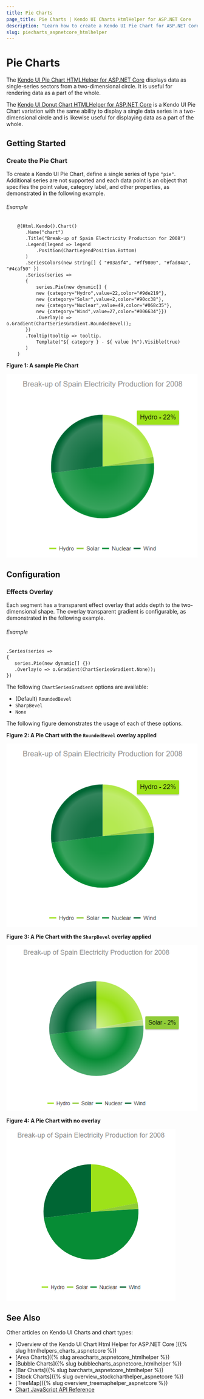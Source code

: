 ```yaml
---
title: Pie Charts
page_title: Pie Charts | Kendo UI Charts HtmlHelper for ASP.NET Core
description: "Learn how to create a Kendo UI Pie Chart for ASP.NET Core and specify its point value, category label, and other properties."
slug: piecharts_aspnetcore_htmlhelper
---
```


# Pie Charts

The [Kendo UI Pie Chart HTMLHelper for ASP.NET Core](https://demos.telerik.com/aspnet-core/pie-charts/index) displays data as single-series sectors from a two-dimensional circle. It is useful for rendering data as a part of the whole.

The [Kendo UI Donut Chart HTMLHelper for ASP.NET Core](https://demos.telerik.com/aspnet-core/donut-charts/index) is a Kendo UI Pie Chart variation with the same ability to display a single data series in a two-dimensional circle and is likewise useful for displaying data as a part of the whole.

## Getting Started

### Create the Pie Chart

To create a Kendo UI Pie Chart, define a single series of type `"pie"`. Additional series are not supported and each data point is an object that specifies the point value, category label, and other properties, as demonstrated in the following example.

###### Example

        @(Html.Kendo().Chart()
           .Name("chart")
           .Title("Break-up of Spain Electricity Production for 2008")
           .Legend(legend => legend
               .Position(ChartLegendPosition.Bottom)
           )
           .SeriesColors(new string[] { "#03a9f4", "#ff9800", "#fad84a", "#4caf50" })
           .Series(series =>
           {
               series.Pie(new dynamic[] {
               new {category="Hydro",value=22,color="#9de219"},
               new {category="Solar",value=2,color="#90cc38"},
               new {category="Nuclear",value=49,color="#068c35"},
               new {category="Wind",value=27,color="#006634"}})
               .Overlay(o => o.Gradient(ChartSeriesGradient.RoundedBevel));
           })
           .Tooltip(tooltip => tooltip.
               Template("${ category } - ${ value }%").Visible(true)
           )
        )


**Figure 1: A sample Pie Chart**

![Pie Chart](images/pie-chart.png)

## Configuration

### Effects Overlay

Each segment has a transparent effect overlay that adds depth to the two-dimensional shape. The overlay transparent gradient is configurable, as demonstrated in the following example.

###### Example

    .Series(series =>
    {
       series.Pie(new dynamic[] {})
       .Overlay(o => o.Gradient(ChartSeriesGradient.None));
    })


The following `ChartSeriesGradient` options are available:

* (Default) `RoundedBevel`
* `SharpBevel`
* `None`

The following figure demonstrates the usage of each of these options.

**Figure 2: A Pie Chart with the `RoundedBevel` overlay applied**

![Pie Chart with roundedBevel overlay](images/pie-chart.png)

**Figure 3: A Pie Chart with the `SharpBevel` overlay applied**

![Pie Chart with sharpBevel overlay](images/chart-pie-overlay-sharpbevel.png)

**Figure 4: A Pie Chart with no overlay**

![Pie Chart with no overlay](images/chart-pie-overlay-none.png)

## See Also

Other articles on Kendo UI Charts and chart types:

* [Overview of the Kendo UI Chart Html Helper for ASP.NET Core ]({% slug htmlhelpers_charts_aspnetcore %})
* [Area Charts]({% slug areacharts_aspnetcore_htmlhelper %})
* [Bubble Charts]({% slug bubblecharts_aspnetcore_htmlhelper %})
* [Bar Charts]({% slug barcharts_aspnetcore_htmlhelper %})
* [Stock Charts]({% slug overview_stockcharthelper_aspnetcore %})
* [TreeMap]({% slug overview_treemaphelper_aspnetcore %})
* [Chart JavaScript API Reference](https://docs.telerik.com/kendo-ui/api/javascript/dataviz/ui/chart)
